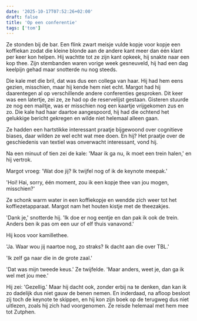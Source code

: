 ```yaml
---
date: '2025-10-17T07:52:26+02:00'
draft: false
title: 'Op een conferentie'
tags: ['tom']
---
```


Ze stonden bij de bar. Een flink zwart meisje vulde kopje voor kopje een koffiekan zodat die kleine blonde aan de andere kant meer dan één klant per keer kon helpen. Hij wachtte tot ze zijn kant opkeek, hij snakte naar een kop thee. Zijn stembanden waren vorige week gesneuveld, hij had een dag keelpijn gehad maar snotterde nu nog steeds.

Die kale met die bril, dat was dus een collega van haar. Hij had hem eens gezien, misschien, maar hij kende hem niet echt. Margot had hij daarentegen al op verschillende andere conferenties gesproken. Dit keer was een latertje, zei ze, ze had op de reservelijst gestaan. Gisteren stuurde ze nog een mailtje, was er misschien nog een kaartje vrijgekomen zus en zo. Die kale had haar daartoe aangespoord, hij had die ochtend het gelukkige bericht gekregen en wilde niet helemaal alleen gaan.

Ze hadden een hartstikke interessant praatje bijgewoond over cognitieve biases, daar wilden ze wel echt wat mee doen. En hij? Het praatje over de geschiedenis van textiel was onverwacht interessant, vond hij.

Na een minuut of tien zei de kale: 'Maar ik ga nu, ik moet een trein halen,' en hij vertrok. 

Margot vroeg: 'Wat doe jij? Ik twijfel nog of ik de keynote meepak.' 

'Hoi! Hai, sorry, één moment, zou ik een kopje thee van jou mogen, misschien?' 

Ze schonk warm water in een koffiekopje en wendde zich weer tot het koffiezetapparaat. Margot nam het houten kistje met de theezakjes.

'Dank je,' snotterde hij. 'Ik doe er nog eentje en dan pak ik ook de trein. Anders ben ik pas om een uur of elf thuis vanavond.'

Hij koos voor kamillethee.

'Ja. Waar wou jij naartoe nog, zo straks? Ik dacht aan die over TBL.'

'Ik zelf ga naar die in de grote zaal.'

'Dat was mijn tweede keus.' Ze twijfelde. 'Maar anders, weet je, dan ga ik wel met jou mee.'

Hij zei: 'Gezellig.' Maar hij dacht ook, zonder erbij na te denken, dan kan ik zo dadelijk dus niet gauw de benen nemen. En inderdaad, na afloop besloot zij toch de keynote te skippen, en hij kon zijn boek op de terugweg dus niet uitlezen, zoals hij zich had voorgenomen. Ze reisde helemaal met hem mee tot Zutphen. 